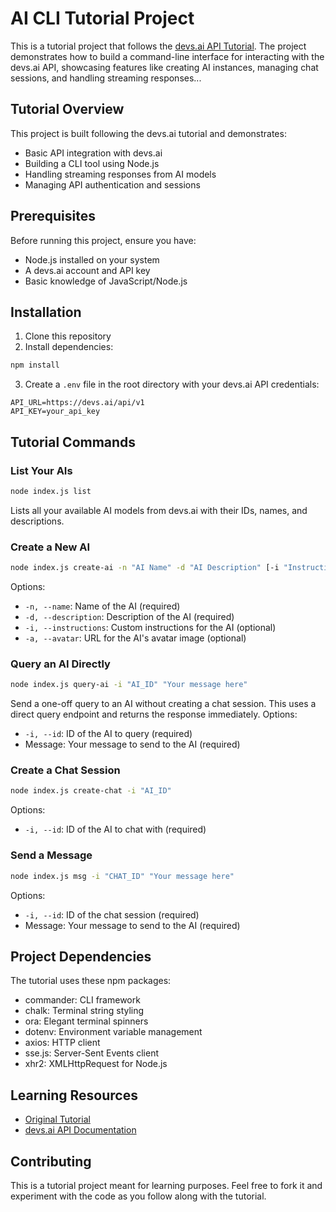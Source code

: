 # AI CLI Tutorial Project

This is a tutorial project that follows the [devs.ai API Tutorial](https://docs.devs.ai/docs/api-tutorial). The project demonstrates how to build a command-line interface for interacting with the devs.ai API, showcasing features like creating AI instances, managing chat sessions, and handling streaming responses...

## Tutorial Overview

This project is built following the devs.ai tutorial and demonstrates:
- Basic API integration with devs.ai
- Building a CLI tool using Node.js
- Handling streaming responses from AI models
- Managing API authentication and sessions

## Prerequisites

Before running this project, ensure you have:
- Node.js installed on your system
- A devs.ai account and API key
- Basic knowledge of JavaScript/Node.js

## Installation

1. Clone this repository
2. Install dependencies:
```bash
npm install
```
3. Create a `.env` file in the root directory with your devs.ai API credentials:
```
API_URL=https://devs.ai/api/v1
API_KEY=your_api_key
```

## Tutorial Commands

### List Your AIs
```bash
node index.js list
```
Lists all your available AI models from devs.ai with their IDs, names, and descriptions.

### Create a New AI
```bash
node index.js create-ai -n "AI Name" -d "AI Description" [-i "Instructions"] [-a "Avatar URL"]
```
Options:
- `-n, --name`: Name of the AI (required)
- `-d, --description`: Description of the AI (required)
- `-i, --instructions`: Custom instructions for the AI (optional)
- `-a, --avatar`: URL for the AI's avatar image (optional)

### Query an AI Directly
```bash
node index.js query-ai -i "AI_ID" "Your message here"
```
Send a one-off query to an AI without creating a chat session. This uses a direct query endpoint and returns the response immediately.
Options:
- `-i, --id`: ID of the AI to query (required)
- Message: Your message to send to the AI (required)

### Create a Chat Session
```bash
node index.js create-chat -i "AI_ID"
```
Options:
- `-i, --id`: ID of the AI to chat with (required)

### Send a Message
```bash
node index.js msg -i "CHAT_ID" "Your message here"
```
Options:
- `-i, --id`: ID of the chat session (required)
- Message: Your message to send to the AI (required)

## Project Dependencies

The tutorial uses these npm packages:
- commander: CLI framework
- chalk: Terminal string styling
- ora: Elegant terminal spinners
- dotenv: Environment variable management
- axios: HTTP client
- sse.js: Server-Sent Events client
- xhr2: XMLHttpRequest for Node.js

## Learning Resources

- [Original Tutorial](https://docs.devs.ai/docs/api-tutorial)
- [devs.ai API Documentation](https://docs.devs.ai/docs)

## Contributing

This is a tutorial project meant for learning purposes. Feel free to fork it and experiment with the code as you follow along with the tutorial.
